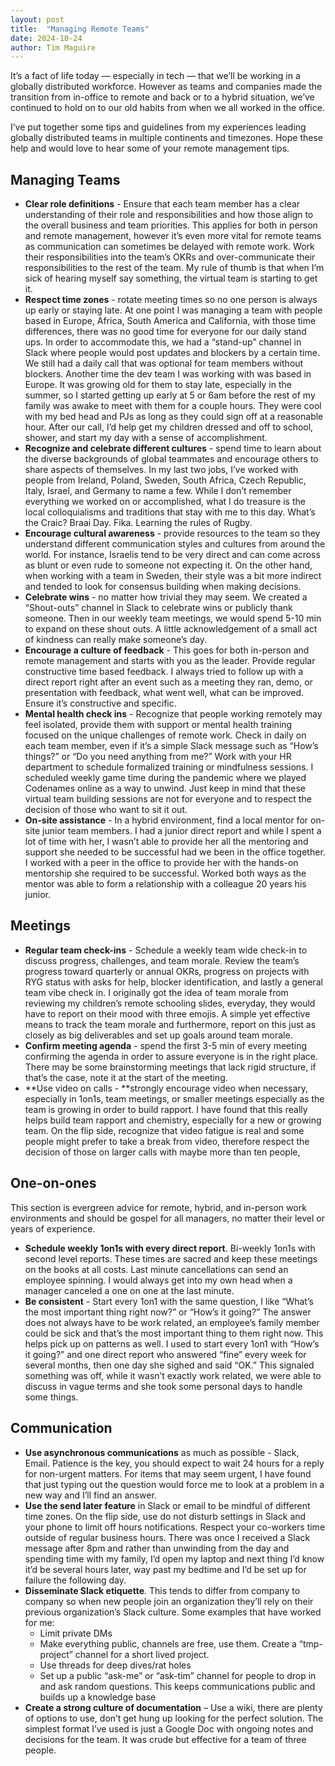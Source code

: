 ```yaml
---
layout: post
title:  "Managing Remote Teams"
date: 2024-10-24
author: Tim Maguire
---
```


It’s a fact of life today — especially in tech — that we’ll be working in a globally distributed workforce. However as teams and companies made the transition from in-office to remote and back or to a hybrid situation, we’ve continued to hold on to our old habits from when we all worked in the office.

I’ve put together some tips and guidelines from my experiences leading globally distributed teams in multiple continents and timezones. Hope these help and would love to hear some of your remote management tips.


## Managing Teams



* **Clear role definitions** - Ensure that each team member has a clear understanding of their role and responsibilities and how those align to the overall business and team priorities.  This applies for both in person and remote management, however it’s even more vital for remote teams as communication can sometimes be delayed with remote work.  Work their responsibilities into the team’s OKRs and over-communicate their responsibilities to the rest of the team.  My rule of thumb is that when I’m sick of hearing myself say something, the virtual team is starting to get it.
* **Respect time zones** - rotate meeting times so no one person is always up early or staying late.  At one point I was managing a team with people based in Europe, Africa, South America and California, with those time differences, there was no good time for everyone for our daily stand ups.  In order to accommodate this, we had a “stand-up” channel in Slack where people would post updates and blockers by a certain time.  We still had a daily call that was optional for team members without blockers.  Another time the dev team I was working with was based in Europe. It was growing old for them to stay late, especially in the summer, so I started getting up early at 5 or 6am before the rest of my family was awake to meet with them for a couple hours.  They were cool with my bed head and PJs as long as they could sign off at a reasonable hour.  After our call, I’d help get my children dressed and off to school, shower, and start my day with a sense of accomplishment.
* **Recognize and celebrate different cultures** - spend time to learn about the diverse backgrounds of global teammates and encourage others to share aspects of themselves.  In my last two jobs, I’ve worked with people from Ireland, Poland, Sweden, South Africa, Czech Republic, Italy, Israel, and Germany to name a few.  While I don’t remember everything we worked on or accomplished, what I do treasure is the local colloquialisms and traditions that stay with me to this day.  What’s the Craic?  Braai Day.  Fika. Learning the rules of Rugby. 
* **Encourage cultural awareness** - provide resources to the team so they understand different communication styles and cultures from around the world.  For instance, Israelis tend to be very direct and can come across as blunt or even rude to someone not expecting it. On the other hand, when working with a team in Sweden, their style was a bit more indirect and tended to look for consensus building when making decisions.  
* **Celebrate wins** - no matter how trivial they may seem. We created a “Shout-outs” channel in Slack to celebrate wins or publicly thank someone. Then in our weekly team meetings, we would spend 5-10 min to expand on these shout outs.  A little acknowledgement of a small act of kindness can really make someone’s day.
* **Encourage a culture of feedback** - This goes for both in-person and remote management and starts with you as the leader. Provide regular constructive time based feedback. I always tried to follow up with a direct report right after an event such as a meeting they ran, demo, or presentation with feedback, what went well, what can be improved.  Ensure it’s constructive and specific.
* **Mental health check ins** - Recognize that people working remotely may feel isolated, provide them with support or mental health training focused on the unique challenges of remote work. Check in daily on each team member, even if it’s a simple Slack message such as “How’s things?” or “Do you need anything from me?” Work with your HR department to schedule formalized training or mindfulness sessions.  I scheduled weekly game time during the pandemic where we played Codenames online as a way to unwind.  Just keep in mind that these virtual team building sessions are not for everyone and to respect the decision of those who want to sit it out.
* **On-site assistance** - In a hybrid environment, find a local mentor for on-site junior team members.  I had a junior direct report and while I spent a lot of time with her, I wasn’t able to provide her all the mentoring and support she needed to be successful had we been in the office together.  I worked with a peer in the office to provide her with the hands-on mentorship she required to be successful.  Worked both ways as the mentor was able to form a relationship with a colleague 20 years his junior.  


## Meetings



* **Regular team check-ins** - Schedule a weekly team wide check-in to discuss progress, challenges, and team morale. Review the team’s progress toward quarterly or annual OKRs, progress on projects with RYG status with asks for help, blocker identification, and lastly a general team vibe check in. I originally got the idea of team morale from reviewing my children’s remote schooling slides, everyday, they would have to report on their mood with three emojis.  A simple yet effective means to track the team morale and furthermore, report on this just as closely as big deliverables and set up goals around team morale.
* **Confirm meeting agenda** - spend the first 3-5 min of every meeting confirming the agenda in order to assure everyone is in the right place. There may be some brainstorming meetings that lack rigid structure, if that’s the case, note it at the start of the meeting.
* **Use video on calls - **strongly encourage video when necessary, especially in 1on1s, team meetings, or smaller meetings especially as the team is growing in order to build rapport.  I have found that this really helps build team rapport and chemistry, especially for a new or growing team.  On the flip side, recognize that video fatigue is real and some people might prefer to take a break from video, therefore respect the decision of those on larger calls with maybe more than ten people, 


## One-on-ones

This section is evergreen advice for remote, hybrid, and in-person work environments and should be gospel for all managers, no matter their level or years of experience.



* **Schedule weekly 1on1s with every direct report**. Bi-weekly 1on1s with second level reports. These times are sacred and keep these meetings on the books at all costs. Last minute cancellations can send an employee spinning.  I would always get into my own head when a manager canceled a one on one at the last minute.
* **Be consistent** - Start every 1on1 with the same question, I like “What’s the most important thing right now?” or “How’s it going?”  The answer does not always have to be work related, an employee’s family member could be sick and that’s the most important thing to them right now.  This helps pick up on patterns as well.  I used to start every 1on1 with “How’s it going?” and one direct report who answered “fine” every week for several months, then one day she sighed and said “OK.”  This signaled something was off, while it wasn’t exactly work related, we were able to discuss in vague terms and she took some personal days to handle some things.


## Communication



* **Use asynchronous communications** as much as possible - Slack, Email.  Patience is the key, you should expect to wait 24 hours for a reply for non-urgent matters. For items that may seem urgent, I have found that just typing out the question would force me to look at a problem in a new way and I’ll find an answer.
* **Use the send later feature** in Slack or email to be mindful of different time zones. On the flip side, use do not disturb settings in Slack and your phone to limit off hours notifications.  Respect your co-workers time outside of regular business hours.  There was once I received a Slack message after 8pm and rather than unwinding from the day and spending time with my family, I’d open my laptop and next thing I’d know it’d be several hours later, way past my bedtime and I’d be set up for failure the following day.
* **Disseminate Slack etiquette**. This tends to differ from company to company so when new people join an organization they’ll rely on their previous organization’s Slack culture. Some examples that have worked for me:
    * Limit private DMs
    * Make everything public, channels are free, use them. Create a “tmp-project” channel for a short lived project.
    * Use threads for deep dives/rat holes
    * Set up a public “ask-me” or “ask-tim” channel for people to drop in and ask random questions. This keeps communications public and builds up a knowledge base
* **Create a strong culture of documentation** – Use a wiki, there are plenty of options to use, don’t get hung up looking for the perfect solution.  The simplest format I’ve used is just a Google Doc with ongoing notes and decisions for the team. It was crude but effective for a team of three people.  